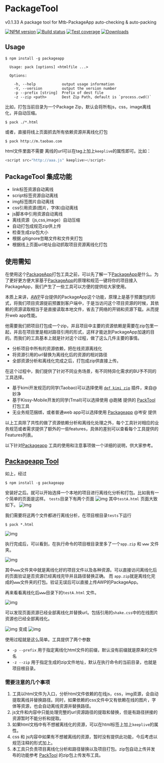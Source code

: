 # PackageTool

v0.1.33
A package tool for Mtb-PackageApp auto-checking & auto-packing

[![NPM version][npm-image]][npm-url]
[![Build status][travis-image]][travis-url]
[![Test coverage][coveralls-image]][coveralls-url]
[![Downloads][downloads-image]][downloads-url]

[npm-image]: https://img.shields.io/npm/v/packageapp.svg?style=flat-square
[npm-url]: https://npmjs.org/package/packageapp
[travis-image]: https://img.shields.io/travis/amfe/or.packagetool.svg?style=flat-square
[travis-url]: https://travis-ci.org/amfe/or.packagetool
[coveralls-image]: https://img.shields.io/coveralls/hongru/packageapp.svg?style=flat-square
[coveralls-url]: https://coveralls.io/r/hongru/packageapp
[downloads-image]: http://img.shields.io/npm/dm/packageapp.svg?style=flat-square
[downloads-url]: https://npmjs.org/package/packageapp

## Usage

```shell
$ npm install -g packageapp
```

```
  Usage: pack [options] <htmlfile ...>

  Options:

    -h, --help            output usage information
    -V, --version         output the version number
    -p --prefix [string]  Prefix of dest file
    -z --zip <path>       Dest Zip Path, default is `process.cwd()`
```

比如，打包当前目录为一个Package Zip，默认会将所有js，css，image离线化，并自动压缩。
```shell
$ pack ./*.html
```
或者，直接将线上页面抓去所有依赖资源并离线化打包
```
$ pack http://m.taobao.com
```


html文件里面不需要 离线的url可以在tag上加上`keeplive`的属性即可。比如：
```javascript
<script src="http://aaa.js" keeplive></script>
```

## PackageTool 集成功能

+ link标签资源自动离线
+ script标签资源自动离线
+ img标签图片自动离线
+ css引用资源(图片，字体)自动离线
+ js脚本中引用资源自动离线
+ 离线资源（js,css,image）自动压缩
+ 自动打包成规范zip供上传
+ 检查生成zip包大小
+ 根据.gitignore忽略文件和文件夹打包
+ 根据线上页面url地址自动抓取项目资源离线化打包


## 使用需知

在使用这个[PackageApp](http://www.atatech.org/articles/23279)打包工具之前，可以先了解一下[PackageApp](http://www.atatech.org/articles/23279)是什么。为了更好更方便大家基于[PackageApp](http://www.atatech.org/articles/23279)的原理和规范一键将你的项目接入PackageApp，我们产生了一些工具可以方便的提供给大家使用。

本质上来讲，[AWP](http://h5.taobao.org)平台提供的PackageApp这个功能，原理上是基于预置包的形式，将我们项目资源提前预置到客户端中，于是当访问这个项目资源的时候，其依赖的资源读取相当于是直接读取本地文件，省去了网络的开销和资源下载。从而提升web app性能。

他需要我们把项目打包成一个zip，并且项目中主要的资源依赖是需要在zip包里一起，并且在项目里是相对路径引用的形式，这样才能达到PackageApp加速的目的。而我们的工具基本上就是针对这个过程，做了这么几件主要的事情。

+ 分析项目中所有的资源依赖，把在线资源离线化
+ 将资源引用的url替换为离线化后的资源的相对路径
+ 全部资源分析和离线化完成之后，打包成zip供直接上传。

在这个过程中，我们提供了针对不同业务场景，有不同特异化需求的BU予不同的工具选择。

+ 基于kimi开发规范的同学(Taobao)可以选择使用 [`def kimi zip`](http://www.atatech.org/articles/29745?rnd=146754725) 插件，来自@妙净
+ 基于Kissy-Mobile开发的同学(Tmall)可以选择使用 @跑猪 提供的 [PackTool]() 打包工具
+ 无业务规范捆绑，或者普通web app可以选择使用 [Packageapp](https://www.npmjs.com/package/packageapp) @岑安 提供

以上工具除了共性的做了资源依赖分析和离线化处理之外，每个工具针对相应的业务规范或者需求提供了额外的一些features，具体的差别可以查看每个工具提供的Features列表。

以下针对[Packageapp](https://www.npmjs.com/package/packageapp) 工具的使用和注意事项做一个详细的说明，供大家参考。

## [Packageapp Tool](https://www.npmjs.com/package/packageapp)

如上，经过
```shell
$ npm install -g packageapp
```
安装好之后。就可以开始选择一个本地的项目进行离线化分析和打包。比如我有一个简单的页面是这样。
`tests`目录下有两个页面
![img](http://gw.alicdn.com/tfscom/TB16gJDHpXXXXXMXpXXkQvV2pXX-220-122.png)
其中`testA.html` 页面大致如下。
![img](http://gw.alicdn.com/tfscom/TB1uvlFHpXXXXbqXXXXfH0O8pXX-900-411.png)

我们需要将这两个文件都进行离线分析，在项目根目录`tests`下运行
```
$ pack *.html
```
![img](http://gw.alicdn.com/tfscom/TB1XxltHpXXXXXIaXXXWiF.3XXX-700-97.png)

执行完成后，可以看到，在执行命令的项目根目录里多了一个`app.zip` 和 `www` 文件夹。

![img](http://gw.alicdn.com/tfscom/TB1cptDHpXXXXazXpXXhAP7NVXX-400-123.png)

其中`www`文件夹中就是离线化好的项目文件以及各种资源。可以直接访问离线化后的页面验证是否资源已经离线完毕并且路径替换正确。
而 `app.zip`就是离线化完成的`www`文件夹的打包。验证无误后可以直接上传AWP的PackageApp。

再来看看离线化后`www`目录下的`testA.html` 文件。

![img](http://gw.alicdn.com/tfscom/TB1l4JtHpXXXXbFaXXX4G8M8pXX-900-400.png)

可以发现页面资源已经全部离线化并替换url。包括引用的`shake.css`中的在线图片资源也已经全部离线化。

![img](http://gw.alicdn.com/tfscom/TB10tlFHpXXXXcCXXXXxfsU1XXX-1000-174.png)
变成
![img](http://gw.alicdn.com/tfscom/TB1nYJBHpXXXXX7XFXXgqZT1XXX-1000-166.png)


使用过程就是这么简单。工具提供了两个参数

+ `-p --prefix` 用于指定离线化html文件的前缀，默认没有前缀就是原来的文件名
+ `-z --zip` 用于指定生成的zip文件地址，默认在执行命令的当前目录，也就是项目根目录。

### 需要注意的几个事项

1. 工具以html文件为入口，分析html文件依赖的在线js，css，img资源，会自动提取离线并替换路径。同时，如果依赖的css文件中又有依赖在线的图片，字体等资源，也会自动离线资源并替换路径。
2. js文件和内容中只能处理完整的url资源路径的提取和替换，但是有路径拼接的资源暂时不能分析和提取。
3. 如果html文档中有不想被离线化的资源，可以在html标签上加上`keeplive`的属性。
4. css 和 js内容中如果有不想被离线的资源，暂时没有提供此功能，今后考虑以规范注释的形式加上。
5. 本工具只负责项目离线化分析和路径替换以及项目打包。zip包自动上传并发布的功能参考 [PackTool](http://gitlab.alibaba-inc.com/h5-tools/packapp/blob/master/lib/upload.js) 的zip包上传发布工具。


